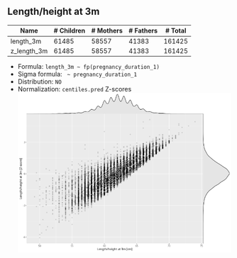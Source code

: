 ## Length/height at 3m

| Name | # Children | # Mothers | # Fathers | # Total |
| ---- | ---------- | --------- | --------- | ------- |
| length_3m | 61485 | 58557 | 41383 | 161425 |
| z_length_3m | 61485 | 58557 | 41383 | 161425 |

- Formula: `length_3m ~ fp(pregnancy_duration_1)`
- Sigma formula: ` ~ pregnancy_duration_1`
- Distribution: `NO`
- Normalization: `centiles.pred` Z-scores
![](plots/z_length_3m_vs_length_3m_child.png)


